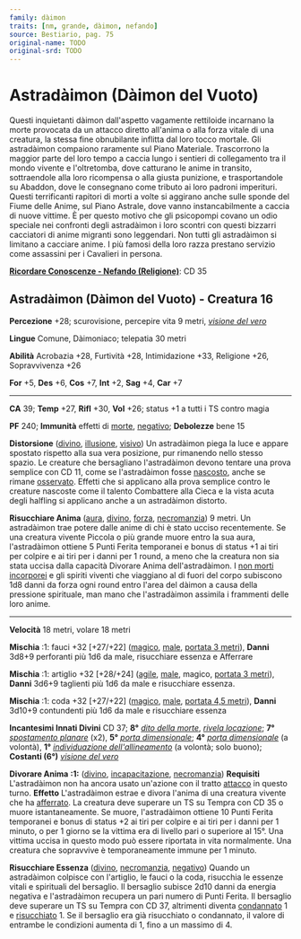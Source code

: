 ```yaml
---
family: dàimon
traits: [nm, grande, dàimon, nefando]
source: Bestiario, pag. 75
original-name: TODO
original-srd: TODO
---
```


# Astradàimon (Dàimon del Vuoto)

Questi inquietanti dàimon dall'aspetto vagamente rettiloide incarnano la morte
provocata da un attacco diretto all'anima o alla forza vitale di una creatura,
la stessa fine obnubilante inflitta dal loro tocco mortale. Gli astradàimon
compaiono raramente sul Piano Materiale. Trascorrono la maggior parte del loro
tempo a caccia lungo i sentieri di collegamento tra il mondo vivente e
l'oltretomba, dove catturano le anime in transito, sottraendole alla loro
ricompensa o alla giusta punizione, e trasportandole su Abaddon, dove le
consegnano come tributo ai loro padroni imperituri. Questi terrificanti rapitori
di morti a volte si aggirano anche sulle sponde del Fiume delle Anime, sul Piano
Astrale, dove vanno instancabilmente a caccia di nuove vittime. È per questo
motivo che gli psicopompi covano un odio speciale nei confronti degli
astradàimon i loro scontri con questi bizzarri cacciatori di anime migranti sono
leggendari. Non tutti gli astradàimon si limitano a cacciare anime. I più famosi
della loro razza prestano servizio come assassini per i Cavalieri in persona.

**[Ricordare Conoscenze - Nefando (Religione)](/azioni/abilita/ricordare-conoscenze)**:
CD 35

## Astradàimon (Dàimon del Vuoto) - Creatura 16

**Percezione** +28; scurovisione, percepire vita 9 metri,
_[visione del vero](/incantesimi/visione-del-vero)_

**Lingue** Comune, Dàimoniaco; telepatia 30 metri

**Abilità** Acrobazia +28, Furtività +28, Intimidazione +33, Religione +26,
Sopravvivenza +26

**For** +5, **Des** +6, **Cos** +7, **Int** +2, **Sag** +4, **Car** +7

---

**CA** 39; **Temp** +27, **Rifl** +30, **Vol** +26; status +1 a tutti i TS
contro magia

**PF** 240; **Immunità** effetti di [morte](/tratti/morte),
[negativo](/tratti/negativo); **Debolezze** bene 15

**Distorsione** ([divino](/tratti/divino), [illusione](/tratti/illusione),
[visivo](/tratti/visivo)) Un astradàimon piega la luce e appare spostato
rispetto alla sua vera posizione, pur rimanendo nello stesso spazio. Le creature
che bersagliano l'astradàimon devono tentare una prova semplice con CD 11, come
se l'astradàimon fosse [nascosto](/condizioni/nascosto), anche se rimane
[osservato](/condizioni/osservato). Effetti che si applicano alla prova semplice
contro le creature nascoste come il talento Combattere alla Cieca e la vista
acuta degli halfling si applicano anche a un astradàimon distorto.

**Risucchiare Anima** ([aura](/tratti/aura), [divino](/tratti/divino),
[forza](/tratti/forza), [necromanzia](/tratti/necromanzia)) 9 metri. Un
astradàimon trae potere dalle anime di chi è stato ucciso recentemente. Se una
creatura vivente Piccola o più grande muore entro la sua aura, l'astradàimon
ottiene 5 Punti Ferita temporanei e bonus di status +1 ai tiri per colpire e ai
tiri per i danni per 1 round, a meno che la creatura non sia stata uccisa dalla
capacità Divorare Anima dell'astradàimon. I [non morti](/tratti/non-morto)
[incorporei](/tratti/incorporeo) e gli spiriti viventi che viaggiano al di fuori
del corpo subiscono 1d8 danni da forza ogni round entro l'area del dàimon a
causa della pressione spirituale, man mano che l'astradàimon assimila i
frammenti delle loro anime.

---

**Velocità** 18 metri, volare 18 metri

**Mischia** :1: fauci +32 \[+27/+22] ([magico](/tratti/magico),
[male](/tratti/male), [portata 3 metri](/tratti/portata)), **Danni** 3d8+9
perforanti più 1d6 da male, risucchiare essenza e Afferrare

**Mischia** :1: artiglio +32 \[+28/+24] ([agile](/tratti/agile),
[male](/tratti/male), magico, [portata 3 metri](/tratti/portata)), **Danni**
3d6+9 taglienti più 1d6 da male e risucchiare essenza.

**Mischia** :1: coda +32 \[+27/+22] ([magico](/tratti/magico),
[male](/tratti/male), [portata 4,5 metri](/tratti/portata)), **Danni** 3d10+9
contundenti più 1d6 da male e risucchiare essenza

**Incantesimi Innati Divini** CD 37; **8°**
_[dito della morte](/incantesimi/dito-della-morte)_,
_[rivela locazione](/incantesimi/rivela-locazione)_; **7°**
_[spostamento planare](/incantesimi/spostamento-planare)_ (x2), **5°**
_[porta dimensionale](/incantesimi/porta-dimensionale)_; **4°**
_[porta dimensionale](/incantesimi/porta-dimensionale)_ (a volontà), **1°**
_[individuazione dell'allineamento](/incantesimi/individuazione-dellallineamento)_
(a volontà; solo buono); **Costanti (6°)**
_[visione del vero](/incantesimi/visione-del-vero)_

**Divorare Anima** **:1:** ([divino](/tratti/divino),
[incapacitazione](/tratti/incapacitazione), [necromanzia](/tratti/necromanzia))
**Requisiti** L'astradàimon non ha ancora usato un'azione con il tratto
[attacco](/tratti/attacco) in questo turno. **Effetto** L'astradàimon estrae e
divora l'anima di una creatura vivente che ha
[afferrato](/condizioni/afferrato). La creatura deve superare un TS su Tempra
con CD 35 o muore istantaneamente. Se muore, l'astradàimon ottiene 10 Punti
Ferita temporanei e bonus di status +2 ai tiri per colpire e ai tiri per i danni
per 1 minuto, o per 1 giorno se la vittima era di livello pari o superiore al
15°. Una vittima uccisa in questo modo può essere riportata in vita normalmente.
Una creatura che sopravvive è temporaneamente immune per 1 minuto.

**Risucchiare Essenza** ([divino](/tratti/divino),
[necromanzia](/tratti/necromanzia), [negativo](/tratti/negativo)) Quando un
astradàimon colpisce con l'artiglio, le fauci o la coda, risucchia le essenze
vitali e spirituali del bersaglio. Il bersaglio subisce 2d10 danni da energia
negativa e l'astradàimon recupera un pari numero di Punti Ferita. Il bersaglio
deve superare un TS su Tempra con CD 37, altrimenti diventa
[condannato](/condizioni/condannato) 1 e
[risucchiato](/condizioni/risucchiato) 1. Se il bersaglio era già risucchiato o
condannato, il valore di entrambe le condizioni aumenta di 1, fino a un massimo
di 4.
